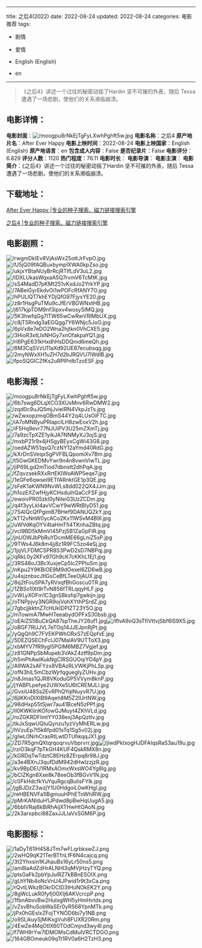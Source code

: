 
---
title: 之后4(2022)
date: 2022-08-24
updated: 2022-08-24
categories: 电影推荐
tags:
- 剧情
- 爱情

- English (English)
- en
---


> 《之后4》讲述一个过往的秘密动摇了Hardin 坚不可摧的外表，随后 Tessa 遭遇了一场悲剧，使他们的关系濒临崩溃。

## **电影详情**：

**电影封面**：<img src="https://image.tmdb.org/t/p/w200/moogpu8rNkEjTgFyLXwhPghft5w.jpg" alt="/moogpu8rNkEjTgFyLXwhPghft5w.jpg" title="/moogpu8rNkEjTgFyLXwhPghft5w.jpg">
**电影名称**：之后4
**原产地片名**：After Ever Happy
**电影上映时间**：2022-08-24
**电影上映国家**：English (English)
**原产地语言**：en
**包含成人内容**：False
**是否纪录片**：False
**电影评分**：6.829
**评分人数**：1120
**热门程度**：76.11
**电影时长**：
**电影导演**：
**电影主演**：
**电影简介**：《之后4》讲述一个过往的秘密动摇了Hardin 坚不可摧的外表，随后 Tessa 遭遇了一场悲剧，使他们的关系濒临崩溃。

## **下载地址**：
[After Ever Happy |专业的种子搜索、磁力链接搜索引擎](https://movie.amd794.com:2083/?search=After%20Ever%20Happy&ordering=&mode=match_phrase&page_size=10&page=1)

[之后4 |专业的种子搜索、磁力链接搜索引擎](https://movie.amd794.com:2083/?search=%E4%B9%8B%E5%90%8E4&ordering=&mode=match_phrase&page_size=10&page=1)
 

## **电影剧照**：
<img src="https://image.tmdb.org/t/p/original/rwgmDkIEv8VjAsWx25ottJrFvpO.jpg" alt="/rwgmDkIEv8VjAsWx25ottJrFvpO.jpg" title="/rwgmDkIEv8VjAsWx25ottJrFvpO.jpg"><img src="https://image.tmdb.org/t/p/original/fJ5jQ09fAQBuxbymplXWA0kpZso.jpg" alt="/fJ5jQ09fAQBuxbymplXWA0kpZso.jpg" title="/fJ5jQ09fAQBuxbymplXWA0kpZso.jpg"><img src="https://image.tmdb.org/t/p/original/ukjxYBtaNUyBrRcjRTlfLdV3uL2.jpg" alt="/ukjxYBtaNUyBrRcjRTlfLdV3uL2.jpg" title="/ukjxYBtaNUyBrRcjRTlfLdV3uL2.jpg"><img src="https://image.tmdb.org/t/p/original/IDXLUkasWqxaA5Q7rvmV6TcMtK.jpg" alt="/IDXLUkasWqxaA5Q7rvmV6TcMtK.jpg" title="/IDXLUkasWqxaA5Q7rvmV6TcMtK.jpg"><img src="https://image.tmdb.org/t/p/original/sS4MadD7pKMt251vKxdJo2YrkYP.jpg" alt="/sS4MadD7pKMt251vKxdJo2YrkYP.jpg" title="/sS4MadD7pKMt251vKxdJo2YrkYP.jpg"><img src="https://image.tmdb.org/t/p/original/7ABeiGyrEkdvOi1wPOFcRfANY7O.jpg" alt="/7ABeiGyrEkdvOi1wPOFcRfANY7O.jpg" title="/7ABeiGyrEkdvOi1wPOFcRfANY7O.jpg"><img src="https://image.tmdb.org/t/p/original/hPULlQT7khEYDjQfG97FjyxYE20.jpg" alt="/hPULlQT7khEYDjQfG97FjyxYE20.jpg" title="/hPULlQT7khEYDjQfG97FjyxYE20.jpg"><img src="https://image.tmdb.org/t/p/original/z8r1HsgPuTMu9cJfErVBGWNxtHB.jpg" alt="/z8r1HsgPuTMu9cJfErVBGWNxtHB.jpg" title="/z8r1HsgPuTMu9cJfErVBGWNxtHB.jpg"><img src="https://image.tmdb.org/t/p/original/j617kjpTDM9nf3ipxv4wosySlMQ.jpg" alt="/j617kjpTDM9nf3ipxv4wosySlMQ.jpg" title="/j617kjpTDM9nf3ipxv4wosySlMQ.jpg"><img src="https://image.tmdb.org/t/p/original/5K3hwfqGg7lTW65wCwRwVRlMbUX.jpg" alt="/5K3hwfqGg7lTW65wCwRwVRlMbUX.jpg" title="/5K3hwfqGg7lTW65wCwRwVRlMbUX.jpg"><img src="https://image.tmdb.org/t/p/original/c8jT5Rndg3aEGQgg7Y6WNjc5JoO.jpg" alt="/c8jT5Rndg3aEGQgg7Y6WNjc5JoO.jpg" title="/c8jT5Rndg3aEGQgg7Y6WNjc5JoO.jpg"><img src="https://image.tmdb.org/t/p/original/6pVx8e7eDO2Wna2hjtkn0VhCXE5.jpg" alt="/6pVx8e7eDO2Wna2hjtkn0VhCXE5.jpg" title="/6pVx8e7eDO2Wna2hjtkn0VhCXE5.jpg"><img src="https://image.tmdb.org/t/p/original/3HioR3xtLlxNHGy7xnOfakpaYQ1.jpg" alt="/3HioR3xtLlxNHGy7xnOfakpaYQ1.jpg" title="/3HioR3xtLlxNHGy7xnOfakpaYQ1.jpg"><img src="https://image.tmdb.org/t/p/original/rl6PgE631kHxdhHsDDQnid6meQh.jpg" alt="/rl6PgE631kHxdhHsDDQnid6meQh.jpg" title="/rl6PgE631kHxdhHsDDQnid6meQh.jpg"><img src="https://image.tmdb.org/t/p/original/6M3CqSVzU11aXd92UE87ecubsqg.jpg" alt="/6M3CqSVzU11aXd92UE87ecubsqg.jpg" title="/6M3CqSVzU11aXd92UE87ecubsqg.jpg"><img src="https://image.tmdb.org/t/p/original/2myNWxXH1uZH7d2bJRQVU7lWdlB.jpg" alt="/2myNWxXH1uZH7d2bJRQVU7lWdlB.jpg" title="/2myNWxXH1uZH7d2bJRQVU7lWdlB.jpg"><img src="https://image.tmdb.org/t/p/original/fpoSQGICZfKs2uRPlPnlbTzoESF.jpg" alt="/fpoSQGICZfKs2uRPlPnlbTzoESF.jpg" title="/fpoSQGICZfKs2uRPlPnlbTzoESF.jpg">

## **电影海报**：
<img src="https://image.tmdb.org/t/p/original/moogpu8rNkEjTgFyLXwhPghft5w.jpg" alt="/moogpu8rNkEjTgFyLXwhPghft5w.jpg" title="/moogpu8rNkEjTgFyLXwhPghft5w.jpg"><img src="https://image.tmdb.org/t/p/original/6b7swg6DLqXCO3XUsMnv6RwDMW2.jpg" alt="/6b7swg6DLqXCO3XUsMnv6RwDMW2.jpg" title="/6b7swg6DLqXCO3XUsMnv6RwDMW2.jpg"><img src="https://image.tmdb.org/t/p/original/zqd0c9uJQ5mjJvieiRN4VkpJzTs.jpg" alt="/zqd0c9uJQ5mjJvieiRN4VkpJzTs.jpg" title="/zqd0c9uJQ5mjJvieiRN4VkpJzTs.jpg"><img src="https://image.tmdb.org/t/p/original/wZwxopzmqOBmS44Y2q4LUsOiFTC.jpg" alt="/wZwxopzmqOBmS44Y2q4LUsOiFTC.jpg" title="/wZwxopzmqOBmS44Y2q4LUsOiFTC.jpg"><img src="https://image.tmdb.org/t/p/original/iA7oMNByuPRIapcILH8zwEoxV2h.jpg" alt="/iA7oMNByuPRIapcILH8zwEoxV2h.jpg" title="/iA7oMNByuPRIapcILH8zwEoxV2h.jpg"><img src="https://image.tmdb.org/t/p/original/iF5Hq9evr77NJUiPV3U25mZXmTj.jpg" alt="/iF5Hq9evr77NJUiPV3U25mZXmTj.jpg" title="/iF5Hq9evr77NJUiPV3U25mZXmTj.jpg"><img src="https://image.tmdb.org/t/p/original/7a9zcTpXZE1yikJA7NNMyXJ3ojS.jpg" alt="/7a9zcTpXZE1yikJA7NNMyXJ3ojS.jpg" title="/7a9zcTpXZE1yikJA7NNMyXJ3ojS.jpg"><img src="https://image.tmdb.org/t/p/original/mxbP21r9x4jHSgyBEyxCgWi43G8.jpg" alt="/mxbP21r9x4jHSgyBEyxCgWi43G8.jpg" title="/mxbP21r9x4jHSgyBEyxCgWi43G8.jpg"><img src="https://image.tmdb.org/t/p/original/oedAZW51qsQ7czNY12aYmd40RdG.jpg" alt="/oedAZW51qsQ7czNY12aYmd40RdG.jpg" title="/oedAZW51qsQ7czNY12aYmd40RdG.jpg"><img src="https://image.tmdb.org/t/p/original/kXrDnSVeqxSgPVFBLQpomiXv7Bm.jpg" alt="/kXrDnSVeqxSgPVFBLQpomiXv7Bm.jpg" title="/kXrDnSVeqxSgPVFBLQpomiXv7Bm.jpg"><img src="https://image.tmdb.org/t/p/original/t5GwGKEDMvYwr9n4n8vwnViwTL.jpg" alt="/t5GwGKEDMvYwr9n4n8vwnViwTL.jpg" title="/t5GwGKEDMvYwr9n4n8vwnViwTL.jpg"><img src="https://image.tmdb.org/t/p/original/jiP69Lgd2mTiod7dbnstt2dhPqA.jpg" alt="/jiP69Lgd2mTiod7dbnstt2dhPqA.jpg" title="/jiP69Lgd2mTiod7dbnstt2dhPqA.jpg"><img src="https://image.tmdb.org/t/p/original/fZqvzsekRXxRrtEKIWoAWP5eqe7.jpg" alt="/fZqvzsekRXxRrtEKIWoAWP5eqe7.jpg" title="/fZqvzsekRXxRrtEKIWoAWP5eqe7.jpg"><img src="https://image.tmdb.org/t/p/original/1eGFe6qwsei9ETfARnktGE1p3QE.jpg" alt="/1eGFe6qwsei9ETfARnktGE1p3QE.jpg" title="/1eGFe6qwsei9ETfARnktGE1p3QE.jpg"><img src="https://image.tmdb.org/t/p/original/sFeK1aKWN9NvWLs8dd022QX4JJm.jpg" alt="/sFeK1aKWN9NvWLs8dd022QX4JJm.jpg" title="/sFeK1aKWN9NvWLs8dd022QX4JJm.jpg"><img src="https://image.tmdb.org/t/p/original/h1ozEXZwfHjyKCHsduihQaCcFSF.jpg" alt="/h1ozEXZwfHjyKCHsduihQaCcFSF.jpg" title="/h1ozEXZwfHjyKCHsduihQaCcFSF.jpg"><img src="https://image.tmdb.org/t/p/original/ewoivPR05zkI0yNiIei03UzZCDm.jpg" alt="/ewoivPR05zkI0yNiIei03UzZCDm.jpg" title="/ewoivPR05zkI0yNiIei03UzZCDm.jpg"><img src="https://image.tmdb.org/t/p/original/q4f3yyLkI4avVCwY9wWRtBIyD51.jpg" alt="/q4f3yyLkI4avVCwY9wWRtBIyD51.jpg" title="/q4f3yyLkI4avVCwY9wWRtBIyD51.jpg"><img src="https://image.tmdb.org/t/p/original/7SAIQcQfPgimB7BHef9DANUQZkY.jpg" alt="/7SAIQcQfPgimB7BHef9DANUQZkY.jpg" title="/7SAIQcQfPgimB7BHef9DANUQZkY.jpg"><img src="https://image.tmdb.org/t/p/original/kT12vNnW0ycACo2Kx11WSvM4B9l.jpg" alt="/kT12vNnW0ycACo2Kx11WSvM4B9l.jpg" title="/kT12vNnW0ycACo2Kx11WSvM4B9l.jpg"><img src="https://image.tmdb.org/t/p/original/uWVdKqOYV4taHmTfi4TKnhaZBtq.jpg" alt="/uWVdKqOYV4taHmTfi4TKnhaZBtq.jpg" title="/uWVdKqOYV4taHmTfi4TKnhaZBtq.jpg"><img src="https://image.tmdb.org/t/p/original/vcI9BD5kMmVI45Pzj5B1ZaGpFIR.jpg" alt="/vcI9BD5kMmVI45Pzj5B1ZaGpFIR.jpg" title="/vcI9BD5kMmVI45Pzj5B1ZaGpFIR.jpg"><img src="https://image.tmdb.org/t/p/original/jnUOWJbPbRuYDcmME66gLniZ5xP.jpg" alt="/jnUOWJbPbRuYDcmME66gLniZ5xP.jpg" title="/jnUOWJbPbRuYDcmME66gLniZ5xP.jpg"><img src="https://image.tmdb.org/t/p/original/9TWs4J6k8m4jj8z1R9FC5zo4eSj.jpg" alt="/9TWs4J6k8m4jj8z1R9FC5zo4eSj.jpg" title="/9TWs4J6k8m4jj8z1R9FC5zo4eSj.jpg"><img src="https://image.tmdb.org/t/p/original/1jqVLFDMCSPR8S3PwD2sD7NBPqj.jpg" alt="/1jqVLFDMCSPR8S3PwD2sD7NBPqj.jpg" title="/1jqVLFDMCSPR8S3PwD2sD7NBPqj.jpg"><img src="https://image.tmdb.org/t/p/original/qRkL0y2KFx97Gh9cK7cKKhL1Ej1.jpg" alt="/qRkL0y2KFx97Gh9cK7cKKhL1Ej1.jpg" title="/qRkL0y2KFx97Gh9cK7cKKhL1Ej1.jpg"><img src="https://image.tmdb.org/t/p/original/3RS48oJ3BcXuxjeCp5IcZPPIuSm.jpg" alt="/3RS48oJ3BcXuxjeCp5IcZPPIuSm.jpg" title="/3RS48oJ3BcXuxjeCp5IcZPPIuSm.jpg"><img src="https://image.tmdb.org/t/p/original/nKpu2Y9KBiOE9M9dOexel6ZD6wB.jpg" alt="/nKpu2Y9KBiOE9M9dOexel6ZD6wB.jpg" title="/nKpu2Y9KBiOE9M9dOexel6ZD6wB.jpg"><img src="https://image.tmdb.org/t/p/original/u4sjznbscJtlGsCeBfLTeeOjAUX.jpg" alt="/u4sjznbscJtlGsCeBfLTeeOjAUX.jpg" title="/u4sjznbscJtlGsCeBfLTeeOjAUX.jpg"><img src="https://image.tmdb.org/t/p/original/8q2tFouSPA7yRVxqfBhGoscu0TR.jpg" alt="/8q2tFouSPA7yRVxqfBhGoscu0TR.jpg" title="/8q2tFouSPA7yRVxqfBhGoscu0TR.jpg"><img src="https://image.tmdb.org/t/p/original/1ZBSo1IXt9rTvN856fTRLqqyHLF.jpg" alt="/1ZBSo1IXt9rTvN856fTRLqqyHLF.jpg" title="/1ZBSo1IXt9rTvN856fTRLqqyHLF.jpg"><img src="https://image.tmdb.org/t/p/original/vWLyXOFm1C3gnS8ksfqi7gwkijn.jpg" alt="/vWLyXOFm1C3gnS8ksfqi7gwkijn.jpg" title="/vWLyXOFm1C3gnS8ksfqi7gwkijn.jpg"><img src="https://image.tmdb.org/t/p/original/oTNPpjvy3NGR9ojVohXYthPSrdZ.jpg" alt="/oTNPpjvy3NGR9ojVohXYthPSrdZ.jpg" title="/oTNPpjvy3NGR9ojVohXYthPSrdZ.jpg"><img src="https://image.tmdb.org/t/p/original/7gbcjjkktnZ7cHUkIDPIZT23Y5O.jpg" alt="/7gbcjjkktnZ7cHUkIDPIZT23Y5O.jpg" title="/7gbcjjkktnZ7cHUkIDPIZT23Y5O.jpg"><img src="https://image.tmdb.org/t/p/original/mTowmA7MwHTeeabydOPFxS30bsb.jpg" alt="/mTowmA7MwHTeeabydOPFxS30bsb.jpg" title="/mTowmA7MwHTeeabydOPFxS30bsb.jpg"><img src="https://image.tmdb.org/t/p/original/oEAiZS5BuCkQA87spTheJY26uf1.jpg" alt="/oEAiZS5BuCkQA87spTheJY26uf1.jpg" title="/oEAiZS5BuCkQA87spTheJY26uf1.jpg"><img src="https://image.tmdb.org/t/p/original/lflvA9oQ3sTfiVttvjSbf6lS9X5.jpg" alt="/lflvA9oQ3sTfiVttvjSbf6lS9X5.jpg" title="/lflvA9oQ3sTfiVttvjSbf6lS9X5.jpg"><img src="https://image.tmdb.org/t/p/original/oBGF7RUJVL7eTOq14JJEJpnRjPt.jpg" alt="/oBGF7RUJVL7eTOq14JJEJpnRjPt.jpg" title="/oBGF7RUJVL7eTOq14JJEJpnRjPt.jpg"><img src="https://image.tmdb.org/t/p/original/yQgQh9C7FVEKPWhORxS7zEQpfvE.jpg" alt="/yQgQh9C7FVEKPWhORxS7zEQpfvE.jpg" title="/yQgQh9C7FVEKPWhORxS7zEQpfvE.jpg"><img src="https://image.tmdb.org/t/p/original/5DEZQSEChFclJ07MalAV9UTToX3.jpg" alt="/5DEZQSEChFclJ07MalAV9UTToX3.jpg" title="/5DEZQSEChFclJ07MalAV9UTToX3.jpg"><img src="https://image.tmdb.org/t/p/original/xbMYV7fR9ygl5PGlM6MBZ7Vgjef.jpg" alt="/xbMYV7fR9ygl5PGlM6MBZ7Vgjef.jpg" title="/xbMYV7fR9ygl5PGlM6MBZ7Vgjef.jpg"><img src="https://image.tmdb.org/t/p/original/z81GNPpSbMupeb3VAkZ4ztf9pDm.jpg" alt="/z81GNPpSbMupeb3VAkZ4ztf9pDm.jpg" title="/z81GNPpSbMupeb3VAkZ4ztf9pDm.jpg"><img src="https://image.tmdb.org/t/p/original/h5mPhAwlKukNgCIRSGUOqiYO4pY.jpg" alt="/h5mPhAwlKukNgCIRSGUOqiYO4pY.jpg" title="/h5mPhAwlKukNgCIRSGUOqiYO4pY.jpg"><img src="https://image.tmdb.org/t/p/original/A9WA2sAFYzx8VBAzRLVWKjPhLSp.jpg" alt="/A9WA2sAFYzx8VBAzRLVWKjPhLSp.jpg" title="/A9WA2sAFYzx8VBAzRLVWKjPhLSp.jpg"><img src="https://image.tmdb.org/t/p/original/ofN3hIL5mCbzWjrfqguegIyZUHv.jpg" alt="/ofN3hIL5mCbzWjrfqguegIyZUHv.jpg" title="/ofN3hIL5mCbzWjrfqguegIyZUHv.jpg"><img src="https://image.tmdb.org/t/p/original/n8Jmas1QJR8VKoduGP5VVym8knP.jpg" alt="/n8Jmas1QJR8VKoduGP5VVym8knP.jpg" title="/n8Jmas1QJR8VKoduGP5VVym8knP.jpg"><img src="https://image.tmdb.org/t/p/original/jYABPLpefye2UWXe5U6tCREMJLl.jpg" alt="/jYABPLpefye2UWXe5U6tCREMJLl.jpg" title="/jYABPLpefye2UWXe5U6tCREMJLl.jpg"><img src="https://image.tmdb.org/t/p/original/GvxiU48Ss2EvRPhQYqINuyvR7U.jpg" alt="/GvxiU48Ss2EvRPhQYqINuyvR7U.jpg" title="/GvxiU48Ss2EvRPhQYqINuyvR7U.jpg"><img src="https://image.tmdb.org/t/p/original/6jIKKnDIXtB9Aqeh8M5Z2IUrtNW.jpg" alt="/6jIKKnDIXtB9Aqeh8M5Z2IUrtNW.jpg" title="/6jIKKnDIXtB9Aqeh8M5Z2IUrtNW.jpg"><img src="https://image.tmdb.org/t/p/original/98dHxp55tSjwr7au41BceN5zPPf.jpg" alt="/98dHxp55tSjwr7au41BceN5zPPf.jpg" title="/98dHxp55tSjwr7au41BceN5zPPf.jpg"><img src="https://image.tmdb.org/t/p/original/il0KWKIinKOfowGJMuyt4ZKhVLd.jpg" alt="/il0KWKIinKOfowGJMuyt4ZKhVLd.jpg" title="/il0KWKIinKOfowGJMuyt4ZKhVLd.jpg"><img src="https://image.tmdb.org/t/p/original/roZGKRDFImtYY036exj3ApQztIv.jpg" alt="/roZGKRDFImtYY036exj3ApQztIv.jpg" title="/roZGKRDFImtYY036exj3ApQztIv.jpg"><img src="https://image.tmdb.org/t/p/original/tkJxSqwUQIuQynzu1yzVyMhERLw.jpg" alt="/tkJxSqwUQIuQynzu1yzVyMhERLw.jpg" title="/tkJxSqwUQIuQynzu1yzVyMhERLw.jpg"><img src="https://image.tmdb.org/t/p/original/hVzuEp7t5k6fpd01sTq1Sg5v02j.jpg" alt="/hVzuEp7t5k6fpd01sTq1Sg5v02j.jpg" title="/hVzuEp7t5k6fpd01sTq1Sg5v02j.jpg"><img src="https://image.tmdb.org/t/p/original/gIwL0NrhCrasRtLwtDTUhkqqJX1.jpg" alt="/gIwL0NrhCrasRtLwtDTUhkqqJX1.jpg" title="/gIwL0NrhCrasRtLwtDTUhkqqJX1.jpg"><img src="https://image.tmdb.org/t/p/original/ZD7R5gmQXtqrqoqrvuVbprvrr.jpg" alt="/ZD7R5gmQXtqrqoqrvuVbprvrr.jpg" title="/ZD7R5gmQXtqrqoqrvuVbprvrr.jpg"><img src="https://image.tmdb.org/t/p/original/jiwdPktxogHJDFAIqsRaS3au19u.jpg" alt="/jiwdPktxogHJDFAIqsRaS3au19u.jpg" title="/jiwdPktxogHJDFAIqsRaS3au19u.jpg"><img src="https://image.tmdb.org/t/p/original/rziO3kqF7pTkGH4KUF4QskRMX8n.jpg" alt="/rziO3kqF7pTkGH4KUF4QskRMX8n.jpg" title="/rziO3kqF7pTkGH4KUF4QskRMX8n.jpg"><img src="https://image.tmdb.org/t/p/original/kGRDqTwTdztC8EHz8ZErpq8r98J.jpg" alt="/kGRDqTwTdztC8EHz8ZErpq8r98J.jpg" title="/kGRDqTwTdztC8EHz8ZErpq8r98J.jpg"><img src="https://image.tmdb.org/t/p/original/a3e4BXnJ3qufDdM942dHwIzzjzR.jpg" alt="/a3e4BXnJ3qufDdM942dHwIzzjzR.jpg" title="/a3e4BXnJ3qufDdM942dHwIzzjzR.jpg"><img src="https://image.tmdb.org/t/p/original/kv9BpDEU1RMxAOmxWxsWO4Yg8Ig.jpg" alt="/kv9BpDEU1RMxAOmxWxsWO4Yg8Ig.jpg" title="/kv9BpDEU1RMxAOmxWxsWO4Yg8Ig.jpg"><img src="https://image.tmdb.org/t/p/original/bClZKgn8Xxe8k78eeOb3fBGvV1N.jpg" alt="/bClZKgn8Xxe8k78eeOb3fBGvV1N.jpg" title="/bClZKgn8Xxe8k78eeOb3fBGvV1N.jpg"><img src="https://image.tmdb.org/t/p/original/c0FkHdcfkYuYquRgcqBulisFYlk.jpg" alt="/c0FkHdcfkYuYquRgcqBulisFYlk.jpg" title="/c0FkHdcfkYuYquRgcqBulisFYlk.jpg"><img src="https://image.tmdb.org/t/p/original/jgBJDzZ3wzjY1U0HdgoiL0wKHgl.jpg" alt="/jgBJDzZ3wzjY1U0HdgoiL0wKHgl.jpg" title="/jgBJDzZ3wzjY1U0HdgoiL0wKHgl.jpg"><img src="https://image.tmdb.org/t/p/original/reHBENVFa1lBgmuuHPhETnWhlRW.jpg" alt="/reHBENVFa1lBgmuuHPhETnWhlRW.jpg" title="/reHBENVFa1lBgmuuHPhETnWhlRW.jpg"><img src="https://image.tmdb.org/t/p/original/pMrKANlduH1JPdwd8pBwHqUugA5.jpg" alt="/pMrKANlduH1JPdwd8pBwHqUugA5.jpg" title="/pMrKANlduH1JPdwd8pBwHqUugA5.jpg"><img src="https://image.tmdb.org/t/p/original/6bblVRaj6kBiRhAijXTHwHtOAoN.jpg" alt="/6bblVRaj6kBiRhAijXTHwHtOAoN.jpg" title="/6bblVRaj6kBiRhAijXTHwHtOAoN.jpg"><img src="https://image.tmdb.org/t/p/original/2k3arxpbci88ZaxJJLIaVxSGM6P.jpg" alt="/2k3arxpbci88ZaxJJLIaVxSGM6P.jpg" title="/2k3arxpbci88ZaxJJLIaVxSGM6P.jpg">

## **电影图标**：
<img src="https://image.tmdb.org/t/p/original/1aDyT61lH458JTm7wFLqrbkswZJ.png" alt="/1aDyT61lH458JTm7wFLqrbkswZJ.png" title="/1aDyT61lH458JTm7wFLqrbkswZJ.png"><img src="https://image.tmdb.org/t/p/original/2wHQ9qK21TerBTfnLfF6N4cajcq.png" alt="/2wHQ9qK21TerBTfnLfF6N4cajcq.png" title="/2wHQ9qK21TerBTfnLfF6N4cajcq.png"><img src="https://image.tmdb.org/t/p/original/3t2Yhxsin1KJhauBs16yLr50ns5.png" alt="/3t2Yhxsin1KJhauBs16yLr50ns5.png" title="/3t2Yhxsin1KJhauBs16yLr50ns5.png"><img src="https://image.tmdb.org/t/p/original/am8laAdZdHrALNHI3qMVjHzyTYQ.png" alt="/am8laAdZdHrALNHI3qMVjHzyTYQ.png" title="/am8laAdZdHrALNHI3qMVjHzyTYQ.png"><img src="https://image.tmdb.org/t/p/original/ptsGaFk2pbYpJulRZ7kBBnESOIX.png" alt="/ptsGaFk2pbYpJulRZ7kBBnESOIX.png" title="/ptsGaFk2pbYpJulRZ7kBBnESOIX.png"><img src="https://image.tmdb.org/t/p/original/gLhYNb4oNcVnU4JPwid1r9t3xCa.png" alt="/gLhYNb4oNcVnU4JPwid1r9t3xCa.png" title="/gLhYNb4oNcVnU4JPwid1r9t3xCa.png"><img src="https://image.tmdb.org/t/p/original/rQvtLWkzBOkrDCID3tHuNOkEK2Y.png" alt="/rQvtLWkzBOkrDCID3tHuNOkEK2Y.png" title="/rQvtLWkzBOkrDCID3tHuNOkEK2Y.png"><img src="https://image.tmdb.org/t/p/original/8gWcLukR0fyfj00XIj6AKVcrcpP.png" alt="/8gWcLukR0fyfj00XIj6AKVcrcpP.png" title="/8gWcLukR0fyfj00XIj6AKVcrcpP.png"><img src="https://image.tmdb.org/t/p/original/1fbnAbvvBw2HuIxgWH5yHmHvtds.png" alt="/1fbnAbvvBw2HuIxgWH5yHmHvtds.png" title="/1fbnAbvvBw2HuIxgWH5yHmHvtds.png"><img src="https://image.tmdb.org/t/p/original/vZsvBhuSobWaSEr0yR568YpnMTk.png" alt="/vZsvBhuSobWaSEr0yR568YpnMTk.png" title="/vZsvBhuSobWaSEr0yR568YpnMTk.png"><img src="https://image.tmdb.org/t/p/original/jPx0hGEslxZFojTYNOD6bi7y1NB.png" alt="/jPx0hGEslxZFojTYNOD6bi7y1NB.png" title="/jPx0hGEslxZFojTYNOD6bi7y1NB.png"><img src="https://image.tmdb.org/t/p/original/o9SLikuySjMiKxgVuh8FUXR20Rm.png" alt="/o9SLikuySjMiKxgVuh8FUXR20Rm.png" title="/o9SLikuySjMiKxgVuh8FUXR20Rm.png"><img src="https://image.tmdb.org/t/p/original/4EwZe4MqOtIX60TOdCmjnd3wy4I.png" alt="/4EwZe4MqOtIX60TOdCmjnd3wy4I.png" title="/4EwZe4MqOtIX60TOdCmjnd3wy4I.png"><img src="https://image.tmdb.org/t/p/original/f7WH9rYw7lDMOMsCdMulVRCTDGO.png" alt="/f7WH9rYw7lDMOMsCdMulVRCTDGO.png" title="/f7WH9rYw7lDMOMsCdMulVRCTDGO.png"><img src="https://image.tmdb.org/t/p/original/164GBOmeuk09qTt1RV0a6H2TzH3.png" alt="/164GBOmeuk09qTt1RV0a6H2TzH3.png" title="/164GBOmeuk09qTt1RV0a6H2TzH3.png">
